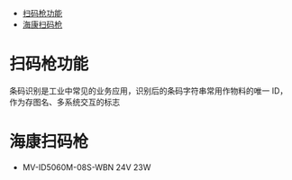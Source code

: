 - [扫码枪功能](#扫码枪功能)
- [海康扫码枪](#海康扫码枪)

# 扫码枪功能

条码识别是工业中常见的业务应用，识别后的条码字符串常用作物料的唯一 ID，作为存图名、多系统交互的标志

# 海康扫码枪

- MV-ID5060M-08S-WBN 24V 23W


